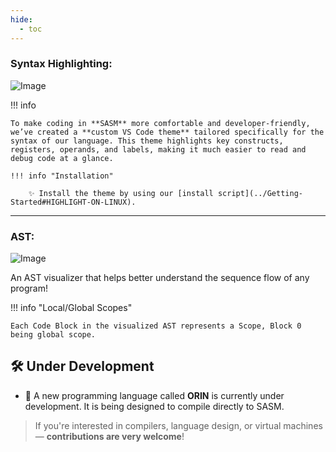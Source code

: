 ```yaml
---
hide:
  - toc
---
```


### **Syntax Highlighting:**

![Image](../assets/vs_theme.png)

!!! info

    To make coding in **SASM** more comfortable and developer-friendly, we’ve created a **custom VS Code theme** tailored specifically for the syntax of our language. This theme highlights key constructs, registers, operands, and labels, making it much easier to read and debug code at a glance.

    !!! info "Installation"

        ✨ Install the theme by using our [install script](../Getting-Started#HIGHLIGHT-ON-LINUX).

---

### **AST:**

![Image](../assets/AST_Examples/helloWorld.png)

An AST visualizer that helps better understand the sequence flow
of any program!

!!! info "Local/Global Scopes"

    Each Code Block in the visualized AST represents a Scope, Block 0 being global scope.

## 🛠 Under Development

- 🔧 A new programming language called **ORIN** is currently under development. It is being designed to compile directly to SASM.

> If you're interested in compilers, language design, or virtual machines — **contributions are very welcome**!

